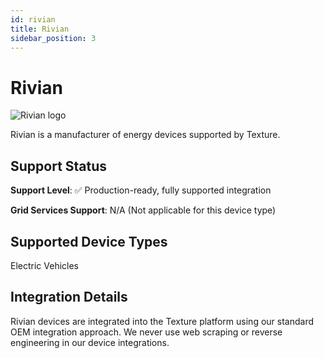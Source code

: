 ```yaml
---
id: rivian
title: Rivian
sidebar_position: 3
---
```


# Rivian

<div style={{ textAlign: 'center', margin: '20px 0' }}>
  <img 
    src="https://device.cms.texture.energy/logo/%20Rivian%20Vector%20Icon.svg" 
    alt="Rivian logo" 
    style={{ maxWidth: '200px', maxHeight: '150px' }}
  />
</div>

Rivian is a manufacturer of energy devices supported by Texture.



## Support Status

**Support Level**: ✅ Production-ready, fully supported integration

**Grid Services Support**: N/A (Not applicable for this device type)

## Supported Device Types

Electric Vehicles

## Integration Details

Rivian devices are integrated into the Texture platform using our standard OEM integration approach. We never use web scraping or reverse engineering in our device integrations.

